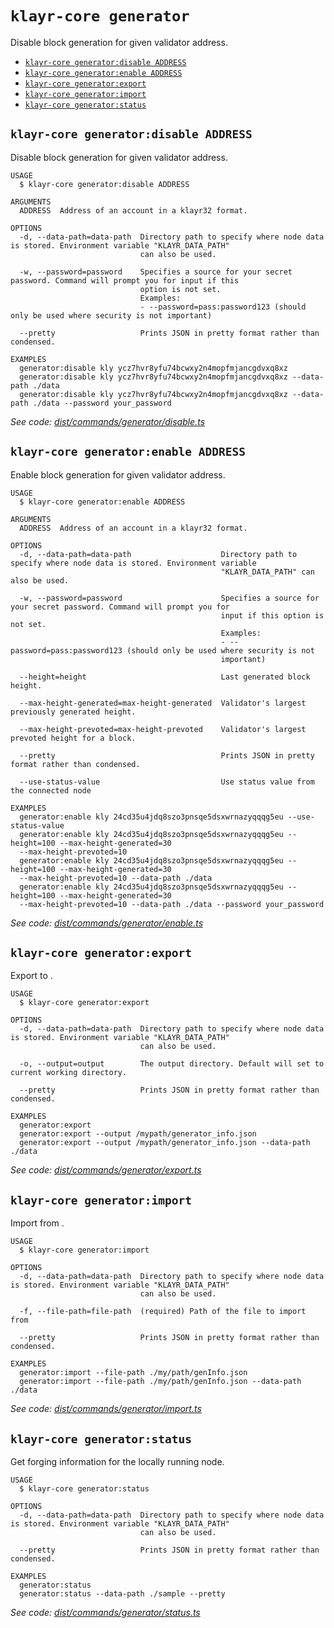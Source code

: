 `klayr-core generator`
======================

Disable block generation for given validator address.

* [`klayr-core generator:disable ADDRESS`](#klayr-core-generatordisable-address)
* [`klayr-core generator:enable ADDRESS`](#klayr-core-generatorenable-address)
* [`klayr-core generator:export`](#klayr-core-generatorexport)
* [`klayr-core generator:import`](#klayr-core-generatorimport)
* [`klayr-core generator:status`](#klayr-core-generatorstatus)

## `klayr-core generator:disable ADDRESS`

Disable block generation for given validator address.

```
USAGE
  $ klayr-core generator:disable ADDRESS

ARGUMENTS
  ADDRESS  Address of an account in a klayr32 format.

OPTIONS
  -d, --data-path=data-path  Directory path to specify where node data is stored. Environment variable "KLAYR_DATA_PATH"
                             can also be used.

  -w, --password=password    Specifies a source for your secret password. Command will prompt you for input if this
                             option is not set.
                             Examples:
                             - --password=pass:password123 (should only be used where security is not important)

  --pretty                   Prints JSON in pretty format rather than condensed.

EXAMPLES
  generator:disable kly ycz7hvr8yfu74bcwxy2n4mopfmjancgdvxq8xz
  generator:disable kly ycz7hvr8yfu74bcwxy2n4mopfmjancgdvxq8xz --data-path ./data
  generator:disable kly ycz7hvr8yfu74bcwxy2n4mopfmjancgdvxq8xz --data-path ./data --password your_password
```

_See code: [dist/commands/generator/disable.ts](https://github.com/klayrhq/klayr-core/blob/v4.1.4/dist/commands/generator/disable.ts)_

## `klayr-core generator:enable ADDRESS`

Enable block generation for given validator address.

```
USAGE
  $ klayr-core generator:enable ADDRESS

ARGUMENTS
  ADDRESS  Address of an account in a klayr32 format.

OPTIONS
  -d, --data-path=data-path                    Directory path to specify where node data is stored. Environment variable
                                               "KLAYR_DATA_PATH" can also be used.

  -w, --password=password                      Specifies a source for your secret password. Command will prompt you for
                                               input if this option is not set.
                                               Examples:
                                               - --password=pass:password123 (should only be used where security is not
                                               important)

  --height=height                              Last generated block height.

  --max-height-generated=max-height-generated  Validator's largest previously generated height.

  --max-height-prevoted=max-height-prevoted    Validator's largest prevoted height for a block.

  --pretty                                     Prints JSON in pretty format rather than condensed.

  --use-status-value                           Use status value from the connected node

EXAMPLES
  generator:enable kly 24cd35u4jdq8szo3pnsqe5dsxwrnazyqqqg5eu --use-status-value
  generator:enable kly 24cd35u4jdq8szo3pnsqe5dsxwrnazyqqqg5eu --height=100 --max-height-generated=30 
  --max-height-prevoted=10
  generator:enable kly 24cd35u4jdq8szo3pnsqe5dsxwrnazyqqqg5eu --height=100 --max-height-generated=30 
  --max-height-prevoted=10 --data-path ./data
  generator:enable kly 24cd35u4jdq8szo3pnsqe5dsxwrnazyqqqg5eu --height=100 --max-height-generated=30 
  --max-height-prevoted=10 --data-path ./data --password your_password
```

_See code: [dist/commands/generator/enable.ts](https://github.com/klayrhq/klayr-core/blob/v4.1.4/dist/commands/generator/enable.ts)_

## `klayr-core generator:export`

Export to <FILE>.

```
USAGE
  $ klayr-core generator:export

OPTIONS
  -d, --data-path=data-path  Directory path to specify where node data is stored. Environment variable "KLAYR_DATA_PATH"
                             can also be used.

  -o, --output=output        The output directory. Default will set to current working directory.

  --pretty                   Prints JSON in pretty format rather than condensed.

EXAMPLES
  generator:export
  generator:export --output /mypath/generator_info.json
  generator:export --output /mypath/generator_info.json --data-path ./data
```

_See code: [dist/commands/generator/export.ts](https://github.com/klayrhq/klayr-core/blob/v4.1.4/dist/commands/generator/export.ts)_

## `klayr-core generator:import`

Import from <FILE>.

```
USAGE
  $ klayr-core generator:import

OPTIONS
  -d, --data-path=data-path  Directory path to specify where node data is stored. Environment variable "KLAYR_DATA_PATH"
                             can also be used.

  -f, --file-path=file-path  (required) Path of the file to import from

  --pretty                   Prints JSON in pretty format rather than condensed.

EXAMPLES
  generator:import --file-path ./my/path/genInfo.json
  generator:import --file-path ./my/path/genInfo.json --data-path ./data
```

_See code: [dist/commands/generator/import.ts](https://github.com/klayrhq/klayr-core/blob/v4.1.4/dist/commands/generator/import.ts)_

## `klayr-core generator:status`

Get forging information for the locally running node.

```
USAGE
  $ klayr-core generator:status

OPTIONS
  -d, --data-path=data-path  Directory path to specify where node data is stored. Environment variable "KLAYR_DATA_PATH"
                             can also be used.

  --pretty                   Prints JSON in pretty format rather than condensed.

EXAMPLES
  generator:status
  generator:status --data-path ./sample --pretty
```

_See code: [dist/commands/generator/status.ts](https://github.com/klayrhq/klayr-core/blob/v4.1.4/dist/commands/generator/status.ts)_
